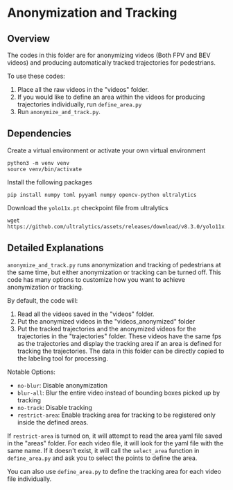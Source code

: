 # Anonymization and Tracking

## Overview
The codes in this folder are for anonymizing videos (Both FPV and BEV videos) and producing automatically tracked trajectories for pedestrians.

To use these codes:
1. Place all the raw videos in the "videos" folder.
2. If you would like to define an area within the videos for producing trajectories individually, run `define_area.py`
3. Run `anonymize_and_track.py`.

## Dependencies
Create a virtual environment or activate your own virtual environment
```
python3 -m venv venv
source venv/bin/activate
```
Install the following packages
```
pip install numpy toml pyyaml numpy opencv-python ultralytics
```
Download the `yolo11x.pt` checkpoint file from ultralytics
```
wget https://github.com/ultralytics/assets/releases/download/v8.3.0/yolo11x.pt
```

## Detailed Explanations

`anonymize_and_track.py` runs anonymization and tracking of pedestrians at the same time, but either anonymization or tracking can be turned off. This code has many options to customize how you want to achieve anonymization or tracking.

By default, the code will: 
1. Read all the videos saved in the "videos" folder.
2. Put the anonymized videos in the "videos_anonymized" folder
3. Put the tracked trajectories and the anonymized videos for the trajectories in the "trajectories" folder. These videos have the same fps as the trajectories and display the tracking area if an area is defined for tracking the trajectories. The data in this folder can be directly copied to the labeling tool for processing.

Notable Options:
- `no-blur`: Disable anonymization
- `blur-all`: Blur the entire video instead of bounding boxes picked up by tracking
- `no-track`: Disable tracking
- `restrict-area`: Enable tracking area for tracking to be registered only inside the defined areas.

If `restrict-area` is turned on, it will attempt to read the area yaml file saved in the "areas" folder. For each video file, it will look for the yaml file with the same name. If it doesn't exist, it will call the `select_area` function in `define_area.py` and ask you to select the points to define the area.

You can also use `define_area.py` to define the tracking area for each video file individually.
